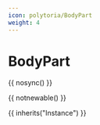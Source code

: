```yaml
---
icon: polytoria/BodyPart
weight: 4
---
```


# BodyPart

{{ nosync() }}

{{ notnewable() }}

{{ inherits("Instance") }}
